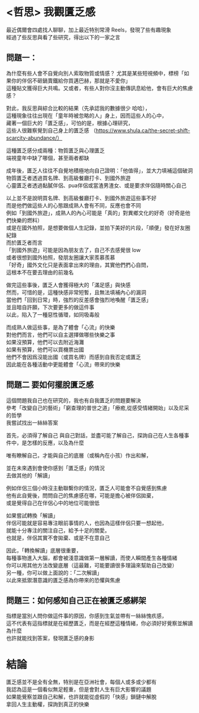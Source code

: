 # <哲思> 我觀匱乏感  
  
最近偶爾會四處找人聊聊，加上最近特別常滑 Reels，發現了些有趣現象  
經過了些反思與看了些研究，得出以下的一家之言  

## 問題一：  
為什麼有些人會不自覺向別人索取物質或情感？
尤其是某些短視頻中，標榜「如果你的伴侶不砸鍋賣鐵給你買邁巴赫，那就是不愛你」  
這種貼文獲得巨大共鳴。又或者，有些人對你沒主動傳訊息給他，會有巨大的焦慮感？  


對此，我反思與綜合比較的結果（先承認我的數據很少 哈哈），  
這種現象往往出現在「童年時被忽略的人」身上，因而這些人的心中，  
藏著一個巨大的「匱乏感」，可怕的是，根據心理研究，  
這些人很難察覺到自己身上的匱乏感
（https://www.shula.ca/the-secret-shift-scarcity-abundance/）  


這種匱乏感分成兩種：物質匱乏與心理匱乏  
端視童年中缺了哪個，甚至兩者都缺  

成年後，匱乏人往往不自覺地積極地向自己證明：「他值得」，並大力填補這個破洞  
物質匱乏者透過買名牌、到高級餐廳打卡、到國外旅遊  
心靈匱乏者透過黏膩伴侶、pua伴侶或當渣男渣女、或是要求伴侶隨時關心自己

以上並不是說明買名牌、到高級餐廳打卡、到國外旅遊這些事不好  
而是他們做這些人的心態跟成熟人會有不同，反應也會不同  
例如「到國外旅遊」，成熟人的內心可能是「真的」對異鄉文化的好奇（好奇是他們快樂的燃料）  
或是在國外拍照，是想要做個人生記錄，並拍下美好的片段，「順便」發在好友圈紀錄  
而於匱乏者而言  
「到國外旅遊」可能是因為朋友去了，自己不去感覺很 low  
或者很想到國外拍照，發朋友圈讓大家羨慕羨慕  
「好奇」國外文化只是表面拿出來的理由，其實他們捫心自問，  
這根本不在要去理由的前幾名  

做完這些事後，匱乏人會獲得極大的「滿足感」與快感  
然而，可惜的是，這種快感非常短暫，且無法填補內心的漏洞  
當他們「回到日常」時，強烈的反差感會強烈地喚醒「匱乏感」  
並且暗自許願，下次要更多的做這件事  
以此，陷入了一種惡性循環，如同吸毒般  

而成熟人做這些事，是為了體會「心流」的快樂  
對他們而言，他們可以自主選擇做哪些快樂之事  
如果沒預算，他們可以去附近海灘  
如果有預算，他們可以買機票出國  
他們不會因爲沒能出國（或買名牌）而感到自我否定或匱乏  
因此能在各種活動中更能體會「心流」帶來的快樂  

## 問題二 要如何擺脫匱乏感  

這個問題我自己也在研究的，我也有自我匱乏的問題要解決  
參考「改變自己的藝術」「窮查理的普世之道」「療癒,從感受情緒開始」以及尼采的哲學  
我嘗試找出一絲絲答案  

首先，必須得了解自己
與自己對話，並盡可能了解自己，探詢自己在人生各種事件中，是怎樣的反應，以及為什麼  

唯有瞭解自己，才能與自己的底層（或稱內在小孩）作出和解，  

並在未來遇到會使你感到「匱乏感」的情況  
去做其他的「解讀」  

例如伴侶三個小時沒主動聯繫你的情況，匱乏人可能會不自覺感到焦慮  
他有此自覺後，問問自己的焦慮感在哪，可能是擔心被伴侶拋棄，  
或是覺得自己在伴侶心中的地位可能很低  

如果嘗試轉換「解讀」  
伴侶可能就是容易專注眼前事情的人，也因為這樣伴侶只要一想起他，  
就能十分專注的關注自己，給予十足的關愛。  
也就是，伴侶其實不會拋棄、或是不在意自己  


因此，「轉換解讀」底層很重要，  
每種事物進入大腦，都會被淺意識做第一層解讀，而使人瞬間產生各種情緒  
你可以用其他方法改變底層（這最難，可能要讀很多理論來幫助自己改變）  
另一種，你可以做上面說的：「二次解讀」  
以此來抵禦潛意識的匱乏感為你帶來的恐懼與焦慮  


## 問題三：如何感知自己正在被匱乏感綁架  

指標是當別人問你做這件事的原因，你感到生氣並帶有一絲絲愧疚感，  
這不代表有這指標就是在經歷匱乏，而是在經歷這種情緒，你必須好好覺察並解讀為什麼  
也許就能找到答案，發現匱乏感的身影  


# 結論  

匱乏感並不是全有全無，特別是在亞洲社會，每個人或多或少都有  
我認為這是一個看似無足輕重，但是會對人生有巨大影響的議題  
如果能覺察並跟自己和解，也許就能從虛假的「快感」鎖鏈中解脫  
拿回人生主動權，探詢到真正的快樂  








